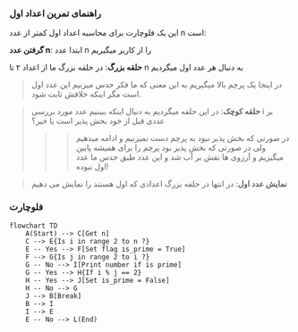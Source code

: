 ### راهنمای تمرین اعداد اول

این یک فلوچارت برای محاسبه اعداد اول کمتر از عدد n است:

**گرفتن عدد n**: ابتدا عدد n را از کاربر میگیریم

**حلقه بزرگ**: در حلقه بزرگ ما از اعداد ۲ تا n به دنبال هر عدد اول میگردیم

> در اینجا یک پرچم بالا میگیریم به این معنی که ما فکر حدس میزنیم این عدد اول است مگر اینکه خلافش ثابت شود.

> **حلقه کوچک**: در این حلقه میگردیم به دنبال اینکه ببینیم عدد مورد بررسی i بر عددی قبل از خود بخش پذیر است یا خیر؟
>
> > > در صورتی که بخش پذیر نبود به پرچم دست نمیزنیم و ادامه میدهیم  
> > > ولی در صورتی که بخش پذیر بود پرچم را برای همیشه پایین میگیریم و آرزوی ها نقش بر آب شد و این عدد طبق حدس ما عدد اول نبوده!

> **نمایش عدد اول**: در انتها در حلقه بزرگ اعدادی که اول هستند را نمایش می دهیم

### فلوچارت

```mermaid
flowchart TD
    A(Start) --> C[Get n]
    C --> E{Is i in range 2 to n ?}
    E -- Yes --> F[Set flag is_prime = True]
    F --> G{Is j in range 2 to i ?}
    G -- No --> I[Print number if is prime]
    G -- Yes --> H{If i % j == 2}
    H -- Yes --> J[Set is_prime = False]
    H -- No --> G
    J --> B[Break]
    B --> I
    I --> E
    E -- No --> L(End)
```
